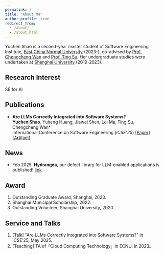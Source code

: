 ```yaml
---
permalink: /
title: "About Me"
author_profile: true
redirect_from: 
  - /about/
  - /about.html
---
```


Yuchen Shao is a second-year master student of Software Engineering Institute, [East China Normal University](https://english.ecnu.edu.cn/)  (2023-), co-advised by [Prof. Chengcheng Wan](https://chengcheng-wan.github.io/) and [Prof. Ting Su](https://tingsu.github.io/). Her undergraduate studies were undertaken at [Shanghai University](https://en.shu.edu.cn/) (2019-2023).

Research Interest
------
SE for AI

Publications
------
- **Are LLMs Correctly Integrated into Software Systems?**  
**Yuchen Shao**, Yuheng Huang, Jiawei Shen, Lei Ma, Ting Su, Chengcheng Wan*  
International Conference on Software Engineering (*ICSE'25*) [[Paper](https://arxiv.org/abs/2407.05138)] [[Artifact](https://github.com/ecnusse/Hydrangea)]

News
------
- Feb 2025. **Hydrangea**, our defect library for LLM-enabled applications is published! [link](https://github.com/ecnusse/Hydrangea)

Award
------
1. Outstanding Graduate Award, Shanghai, 2023.
2. Shanghai Municipal Scholarship, 2022.
3. Outstanding Volunteer, Shanghai University, 2020.

Service and Talks
------
1. [Talk] "Are LLMs Correctly Integrated into Software Systems?" in ICSE'25, May 2025. 
2. [Teaching] TA of「Cloud Computing Technology」in ECNU, in 2023。
